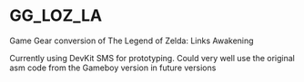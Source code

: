 # GG_LOZ_LA
Game Gear conversion of The Legend of Zelda: Links Awakening

Currently using DevKit SMS for prototyping. Could very well use the original asm code from the Gameboy version in future versions
